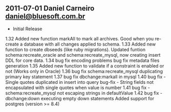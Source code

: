 ## 2011-07-01  Daniel Carneiro <daniel@bluesoft.com.br>

* Initial Release

1.32 
Added new function markAll to mark all archives. Good when you re-create a database with all changes applied to schema.
1.33
Added new function to create dbseeds (like ruby migrations).
Updated funtion schema:recreate_oracle and schema:recreate_mysql, now creating insert DDL for core data.
1.34
bug fix encoding problems
bug fix metadata files generation 
1.35
Added new function to validate if a constraint is enabled or not (Works only in Oracle)
1.36
bug fix schema:recreate_mysql duplicating primary key statement
1.37
bug fix dbchange:markall in mysql
1.40
bug fix - Single quotes duplicated in insert into query
bug-fix - String fields not encapsulated with single quotes when value is number
1.41
bug fix - schema:recreate_mysql not escaping strings in defaultValue
1.42
bug fix - dbchange:down executing empty down statements
Added support for postgres (version >= 8.4)